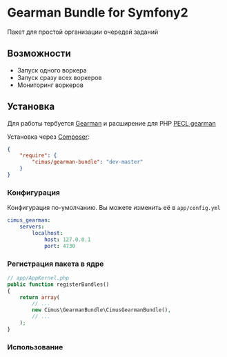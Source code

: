 Gearman Bundle for Symfony2
=====
Пакет для простой организации очередей заданий
 
## Возможности

- Запуск одного воркера
- Запуск сразу всех воркеров
- Мониторинг воркеров

## Установка
Для работы тербуется [Gearman](http://gearman.org/) и расширение для PHP [PECL gearman](http://pecl.php.net/package/gearman)

Установка через [Composer](http://composer.org/):

``` json
{
    "require": {
        "cimus/gearman-bundle": "dev-master"
    }
}
```
### Конфигурация

Конфигурация по-умолчанию. Вы можете изменить её в  `app/config.yml`

```yaml
cimus_gearman:
    servers: 
        localhost:
            host: 127.0.0.1
            port: 4730
```

### Регистрация пакета в ядре

```php
// app/AppKernel.php
public function registerBundles()
{
    return array(
        // ...
        new Cimus\GearmanBundle\CimusGearmanBundle(),
        // ...
    );
}
```

### Использование